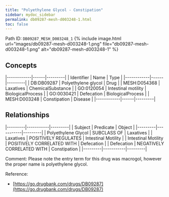 ```yaml
---
title: "Polyethylene Glycol - Constipation"
sidebar: mydoc_sidebar
permalink: db09287-mesh-d003248-1.html
toc: false 
---
```



Path ID: `DB09287_MESH_D003248_1`
{% include image.html url="images/db09287-mesh-d003248-1.png" file="db09287-mesh-d003248-1.png" alt="db09287-mesh-d003248-1" %}

## Concepts

|------------|------|---------|
| Identifier | Name | Type    |
|------------|------|---------|
| DB:DB09287 | Polyethylene glycol | Drug |
| MESH:D054368 | Laxatives | ChemicalSubstance |
| GO:0120054 | Intestinal motility | BiologicalProcess |
| GO:0030421 | Defecation | BiologicalProcess |
| MESH:D003248 | Constipation | Disease |
|------------|------|---------|

## Relationships

|---------|-----------|---------|
| Subject | Predicate | Object  |
|---------|-----------|---------|
| Polyethylene Glycol | SUBCLASS OF | Laxatives |
| Laxatives | POSITIVELY REGULATES | Intestinal Motility |
| Intestinal Motility | POSITIVELY CORRELATED WITH | Defecation |
| Defecation | NEGATIVELY CORRELATED WITH | Constipation |
|---------|-----------|---------|

Comment: Please note the entry term for this drug was macrogol, however the proper name is polyethylene glycol.

Reference: 
  - [https://go.drugbank.com/drugs/DB09287](https://go.drugbank.com/drugs/DB09287)
